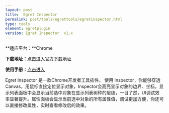 ```yaml
---
layout: post
title:  Egret Inspector
permalink: post/tools/egrettools/egretinspector.html
type: tools
element: egretplugin
version: Egret Inspector  v1.x
---
```



**适应平台：**Chrome

**下载地址：**<a href="http://www.egret-labs.org/egretinspector" target="_blank">点击进入官方下载地址</a>

**使用手册：**<a href="http://bbs.egret-labs.org/thread-2184-1-1.html" target="_blank">点击进入</a>

Egret Inspector 是一款Chrome开发者工具插件。使用 Inspector，你能够穿透 Canvas，用鼠标直接定位显示对象，Inspector会高亮显示对象的边界、坐标。显示列表面板中会显示当前选中对象在显示列表树种的层级，一目了然，UI调试效率显著提升。属性面板会显示当前选中对象的所有属性值，调试更加方便，你还可以直接修改属性，实时查看修改后的效果。
